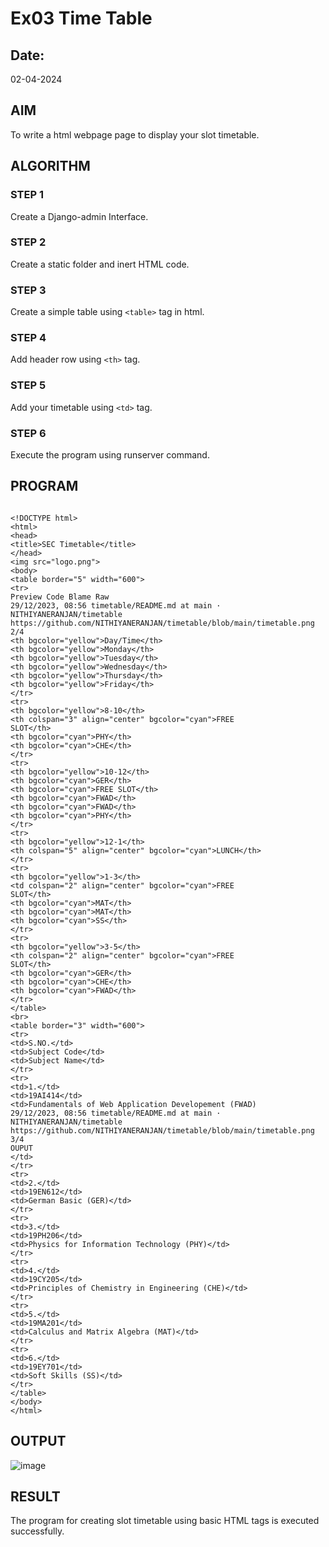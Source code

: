 # Ex03 Time Table
## Date:
02-04-2024
## AIM
To write a html webpage page to display your slot timetable.

## ALGORITHM
### STEP 1
Create a Django-admin Interface.

### STEP 2
Create a static folder and inert HTML code.

### STEP 3
Create a simple table using ```<table>``` tag in html.

### STEP 4
Add header row using ```<th>``` tag.

### STEP 5
Add your timetable using ```<td>``` tag.

### STEP 6
Execute the program using runserver command.

## PROGRAM

```

<!DOCTYPE html> 
<html> 
<head> 
<title>SEC Timetable</title> 
</head> 
<img src="logo.png"> 
<body> 
<table border="5" width="600"> 
<tr> 
Preview Code Blame Raw 
29/12/2023, 08:56 timetable/README.md at main · NITHIYANERANJAN/timetable 
https://github.com/NITHIYANERANJAN/timetable/blob/main/timetable.png 2/4 
<th bgcolor="yellow">Day/Time</th> 
<th bgcolor="yellow">Monday</th> 
<th bgcolor="yellow">Tuesday</th> 
<th bgcolor="yellow">Wednesday</th> 
<th bgcolor="yellow">Thursday</th> 
<th bgcolor="yellow">Friday</th> 
</tr> 
<tr> 
<th bgcolor="yellow">8-10</th> 
<th colspan="3" align="center" bgcolor="cyan">FREE 
SLOT</th> 
<th bgcolor="cyan">PHY</th> 
<th bgcolor="cyan">CHE</th> 
</tr> 
<tr> 
<th bgcolor="yellow">10-12</th> 
<th bgcolor="cyan">GER</th> 
<th bgcolor="cyan">FREE SLOT</th> 
<th bgcolor="cyan">FWAD</th> 
<th bgcolor="cyan">FWAD</th> 
<th bgcolor="cyan">PHY</th> 
</tr> 
<tr> 
<th bgcolor="yellow">12-1</th> 
<th colspan="5" align="center" bgcolor="cyan">LUNCH</th> 
</tr> 
<tr> 
<th bgcolor="yellow">1-3</th> 
<td colspan="2" align="center" bgcolor="cyan">FREE 
SLOT</th> 
<th bgcolor="cyan">MAT</th> 
<th bgcolor="cyan">MAT</th> 
<th bgcolor="cyan">SS</th> 
</tr> 
<tr> 
<th bgcolor="yellow">3-5</th> 
<th colspan="2" align="center" bgcolor="cyan">FREE 
SLOT</th> 
<th bgcolor="cyan">GER</th> 
<th bgcolor="cyan">CHE</th> 
<th bgcolor="cyan">FWAD</th> 
</tr> 
</table> 
<br> 
<table border="3" width="600"> 
<tr> 
<td>S.NO.</td> 
<td>Subject Code</td> 
<td>Subject Name</td> 
</tr> 
<tr> 
<td>1.</td> 
<td>19AI414</td> 
<td>Fundamentals of Web Application Developement (FWAD) 
29/12/2023, 08:56 timetable/README.md at main · NITHIYANERANJAN/timetable 
https://github.com/NITHIYANERANJAN/timetable/blob/main/timetable.png 3/4 
OUPUT 
</td> 
</tr> 
<tr> 
<td>2.</td> 
<td>19EN612</td> 
<td>German Basic (GER)</td> 
</tr> 
<tr> 
<td>3.</td> 
<td>19PH206</td> 
<td>Physics for Information Technology (PHY)</td> 
</tr> 
<tr> 
<td>4.</td> 
<td>19CY205</td> 
<td>Principles of Chemistry in Engineering (CHE)</td> 
</tr> 
<tr> 
<td>5.</td> 
<td>19MA201</td> 
<td>Calculus and Matrix Algebra (MAT)</td> 
</tr> 
<tr> 
<td>6.</td> 
<td>19EY701</td> 
<td>Soft Skills (SS)</td> 
</tr> 
</table> 
</body> 
</html>

```
## OUTPUT

![image](https://github.com/thejaswinidhanaraj/slot/assets/148514511/64d07abe-d4f1-4360-8b69-99737e13dd26)


## RESULT
The program for creating slot timetable using basic HTML tags is executed successfully.
